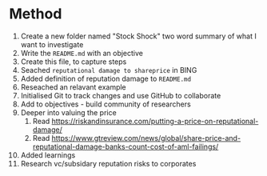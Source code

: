 # Method

1. Create a new folder named "Stock Shock" two word summary of what I want to investigate
2. Write the `README.md` with an objective
3. Create this file, to capture steps
4. Seached `reputational damage to shareprice` in BING
5. Added definition of reputation damage to `README.md`
6. Reseached an relavant example
7. Initialised Git to track changes and use GitHub to collaborate
8. Add to objectives - build community of researchers
9. Deeper into valuing the price
   1.  Read https://riskandinsurance.com/putting-a-price-on-reputational-damage/
   2.  Read https://www.gtreview.com/news/global/share-price-and-reputational-damage-banks-count-cost-of-aml-failings/
10. Added learnings
11. Research vc/subsidary reputation risks to corporates